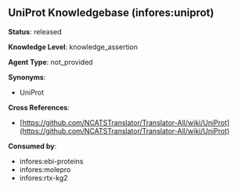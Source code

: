 [//]: # (DO NOT MANUALLY EDIT THIS FILE. IT IS GENERATED FROM A TEMPLATE.)

## UniProt Knowledgebase (infores:uniprot)

**Status**: released
  
**Knowledge Level**: knowledge_assertion
  
**Agent Type**: not_provided

**Synonyms**:

- UniProt

**Cross References**:

- [https://github.com/NCATSTranslator/Translator-All/wiki/UniProt](https://github.com/NCATSTranslator/Translator-All/wiki/UniProt)


**Consumed by**:

- infores:ebi-proteins
- infores:molepro
- infores:rtx-kg2